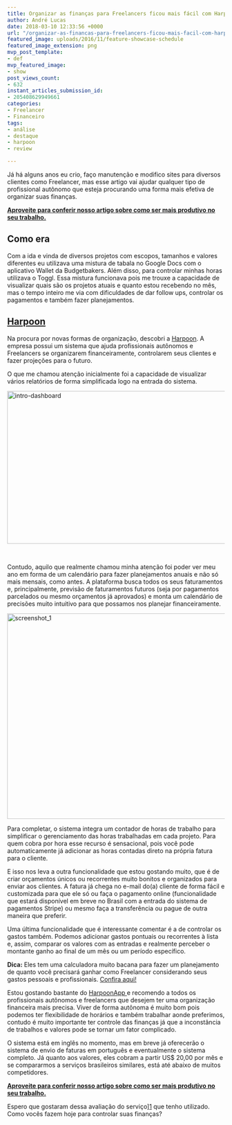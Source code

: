 ```yaml
---
title: Organizar as finanças para Freelancers ficou mais fácil com Harpoon
author: André Lucas
date: 2018-03-10 12:33:56 +0000
url: "/organizar-as-financas-para-freelancers-ficou-mais-facil-com-harpoon/"
featured_image: uploads/2016/11/feature-showcase-schedule
featured_image_extension: png
mvp_post_template:
- def
mvp_featured_image:
- show
post_views_count:
- 632
instant_articles_submission_id:
- 205408629949661
categories:
- Freelancer
- Financeiro
tags:
- análise
- destaque
- harpoon
- review

---
```

Já há alguns anos eu crio, faço manutenção e modifico sites para diversos clientes como Freelancer, mas esse artigo vai ajudar qualquer tipo de profissional autônomo que esteja procurando uma forma mais efetiva de organizar suas finanças.

<a href="https://andrelug.com/8-dicas-para-ser-mais-produtivo/" target="_blank" rel="noopener"><strong>Aproveite para conferir nosso artigo sobre como ser mais produtivo no seu trabalho.</strong></a>

## Como era

Com a ida e vinda de diversos projetos com escopos, tamanhos e valores diferentes eu utilizava uma mistura de tabala no Google Docs com o aplicativo Wallet da Budgetbakers. Além disso, para controlar minhas horas utilizava o Toggl. Essa mistura funcionava pois me trouxe a capacidade de visualizar quais são os projetos atuais e quanto estou recebendo no mês, mas o tempo inteiro me via com dificuldades de dar follow ups, controlar os pagamentos e também fazer planejamentos.

## [Harpoon](http://bit.ly/harpoonApp)

Na procura por novas formas de organização, descobri a [Harpoon](http://bit.ly/harpoonApp). A empresa possui um sistema que ajuda profissionais autônomos e Freelancers se organizarem financeiramente, controlarem seus clientes e fazer projeções para o futuro.

O que me chamou atenção inicialmente foi a capacidade de visualizar vários relatórios de forma simplificada logo na entrada do sistema.

<img class="size-full wp-image-131 aligncenter" src="/images/uploads/2016/11/intro-dashboard.png" alt="intro-dashboard" width="949" height="353" srcset="/images/uploads/2016/11/intro-dashboard.png 949w, /images/uploads/2016/11/intro-dashboard-300x112.png 300w, /images/uploads/2016/11/intro-dashboard-768x286.png 768w" sizes="(max-width: 949px) 100vw, 949px" />

 

Contudo, aquilo que realmente chamou minha atenção foi poder ver meu ano em forma de um calendário para fazer planejamentos anuais e não só mais mensais, como antes. A plataforma busca todos os seus faturamentos e, principalmente, previsão de faturamentos futuros (seja por pagamentos parcelados ou mesmo orçamentos já aprovados) e monta um calendário de precisões muito intuitivo para que possamos nos planejar financeiramente.

<img class="size-full wp-image-132 aligncenter" src="/images/uploads/2016/11/Screenshot_1.jpg" alt="screenshot_1" width="1203" height="475" srcset="/images/uploads/2016/11/Screenshot_1.jpg 1203w, /images/uploads/2016/11/Screenshot_1-300x118.jpg 300w, /images/uploads/2016/11/Screenshot_1-768x303.jpg 768w, /images/uploads/2016/11/Screenshot_1-1024x404.jpg 1024w" sizes="(max-width: 1203px) 100vw, 1203px" />

Para completar, o sistema integra um contador de horas de trabalho para simplificar o gerenciamento das horas trabalhadas em cada projeto. Para quem cobra por hora esse recurso é sensacional, pois você pode automaticamente já adicionar as horas contadas direto na própria fatura para o cliente.

E isso nos leva a outra funcionalidade que estou gostando muito, que é de criar orçamentos únicos ou recorrentes muito bonitos e organizados para enviar aos clientes. A fatura já chega no e-mail do(a) cliente de forma fácil e customizada para que ele só ou faça o pagamento online (funcionalidade que estará disponível em breve no Brasil com a entrada do sistema de pagamentos Stripe) ou mesmo faça a transferência ou pague de outra maneira que preferir.

Uma última funcionalidade que é interessante comentar é a de controlar os gastos também. Podemos adicionar gastos pontuais ou recorrentes à lista e, assim, comparar os valores com as entradas e realmente perceber o montante ganho ao final de um mês ou um período específico.

**Dica:** Eles tem uma calculadora muito bacana para fazer um planejamento de quanto você precisará ganhar como Freelancer considerando seus gastos pessoais e profissionais. [Confira aqui!](https://harpoonapp.com/tools/goal-calculator)

Estou gostando bastante do [HarpoonApp ](http://bit.ly/harpoonApp)e recomendo a todos os profissionais autônomos e freelancers que desejem ter uma organização financeira mais precisa. Viver de forma autônoma é muito bom pois podemos ter flexibilidade de horários e também trabalhar aonde preferimos, contudo é muito importante ter controle das finanças já que a inconstância de trabalhos e valores pode se tornar um fator complicado.

O sistema está em inglês no momento, mas em breve já oferecerão o sistema de envio de faturas em português e eventualmente o sistema completo. Já quanto aos valores, eles cobram a partir US$ 20,00 por mês e se compararmos a serviços brasileiros similares, está até abaixo de muitos competidores.

<a href="https://andrelug.com/8-dicas-para-ser-mais-produtivo/" target="_blank" rel="noopener"><strong>Aproveite para conferir nosso artigo sobre como ser mais produtivo no seu trabalho.</strong></a>

Espero que gostaram dessa avaliação do serviço\][1](http://bit.ly/harpoonApp) que tenho utilizado. Como vocês fazem hoje para controlar suas finanças?